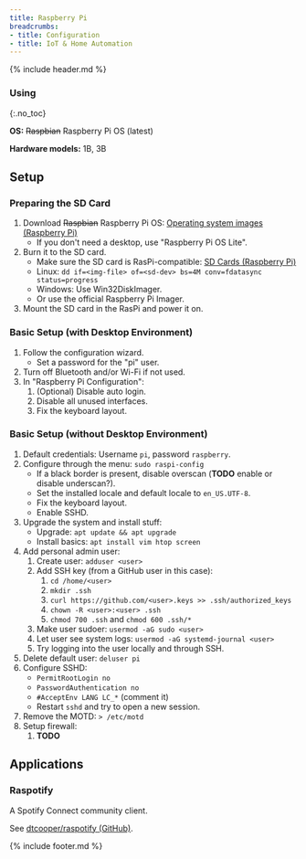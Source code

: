 ```yaml
---
title: Raspberry Pi
breadcrumbs:
- title: Configuration
- title: IoT & Home Automation
---
```

{% include header.md %}

### Using
{:.no_toc}

**OS:** ~~Raspbian~~ Raspberry Pi OS (latest)

**Hardware models:** 1B, 3B

## Setup

### Preparing the SD Card

1. Download ~~Raspbian~~ Raspberry Pi OS: [Operating system images (Raspberry Pi)](https://www.raspberrypi.org/software/operating-systems/)
    - If you don't need a desktop, use "Raspberry Pi OS Lite".
1. Burn it to the SD card.
    - Make sure the SD card is RasPi-compatible: [SD Cards (Raspberry Pi)](https://www.raspberrypi.org/documentation/installation/sd-cards.md)
    - Linux: `dd if=<img-file> of=<sd-dev> bs=4M conv=fdatasync status=progress`
    - Windows: Use Win32DiskImager.
    - Or use the official Raspberry Pi Imager.
1. Mount the SD card in the RasPi and power it on.

### Basic Setup (with Desktop Environment)

1. Follow the configuration wizard.
    - Set a password for the "pi" user.
1. Turn off Bluetooth and/or Wi-Fi if not used.
1. In "Raspberry Pi Configuration":
    1. (Optional) Disable auto login.
    1. Disable all unused interfaces.
    1. Fix the keyboard layout.

### Basic Setup (without Desktop Environment)

1. Default credentials: Username `pi`, password `raspberry`.
1. Configure through the menu: `sudo raspi-config`
    - If a black border is present, disable overscan (**TODO** enable or disable underscan?).
    - Set the installed locale and default locale to `en_US.UTF-8`.
    - Fix the keyboard layout.
    - Enable SSHD.
1. Upgrade the system and install stuff:
    - Upgrade: `apt update && apt upgrade`
    - Install basics: `apt install vim htop screen`
1. Add personal admin user:
    1. Create user: `adduser <user>`
    1. Add SSH key (from a GitHub user in this case):
        1. `cd /home/<user>`
        1. `mkdir .ssh`
        1. `curl https://github.com/<user>.keys >> .ssh/authorized_keys`
        1. `chown -R <user>:<user> .ssh`
        1. `chmod 700 .ssh` and `chmod 600 .ssh/*`
    1. Make user sudoer: `usermod -aG sudo <user>`
    1. Let user see system logs: `usermod -aG systemd-journal <user>`
    1. Try logging into the user locally and through SSH.
1. Delete default user: `deluser pi`
1. Configure SSHD:
    - `PermitRootLogin no`
    - `PasswordAuthentication no`
    - `#AcceptEnv LANG LC_*` (comment it)
    - Restart `sshd` and try to open a new session.
1. Remove the MOTD: `> /etc/motd`
1. Setup firewall:
    1. **TODO**

## Applications

### Raspotify

A Spotify Connect community client.

See [dtcooper/raspotify (GitHub)](https://github.com/dtcooper/raspotify).

{% include footer.md %}
